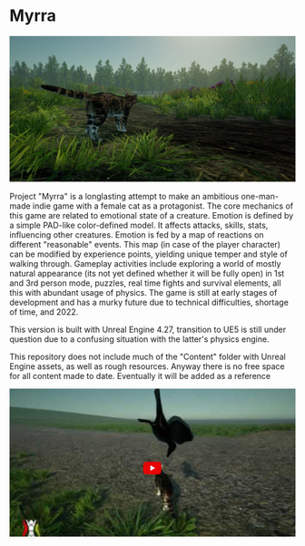 # Myrra
 
![screenshot](https://github.com/Alakuloinen/Myrra/blob/main/myrra1.JPG)

Project "Myrra" is a longlasting attempt to make an ambitious one-man-made indie game with a female cat as a protagonist. 
The core mechanics of this game are related to emotional state of a creature. Emotion is defined by a simple PAD-like color-defined model. It affects attacks, skills, stats, influencing other creatures. 
Emotion is fed by a map of reactions on different "reasonable" events. This map (in case of the player character) can be modified by experience points, yielding unique temper and style of walking through.
Gameplay activities include exploring a world of mostly natural appearance (its not yet defined whether it will be fully open) in 1st and 3rd person mode, puzzles, real time fights and survival elements, all this with abundant usage of physics. 
The game is still at early stages of development and has a murky future due to technical difficulties, shortage of time, and 2022.

This version is built with Unreal Engine 4.27, transition to UE5 is still under question due to a confusing situation with the latter's physics engine.

This repository does not include much of the "Content" folder with Unreal Engine assets, as well as rough resources. Anyway there is no free space for all content made to date.
Eventually it will be added as a reference

[![IMAGE ALT TEXT HERE](https://github.com/Alakuloinen/Myrra/blob/main/myrra2.JPG)](https://youtu.be/jIkf9gntkgU)

